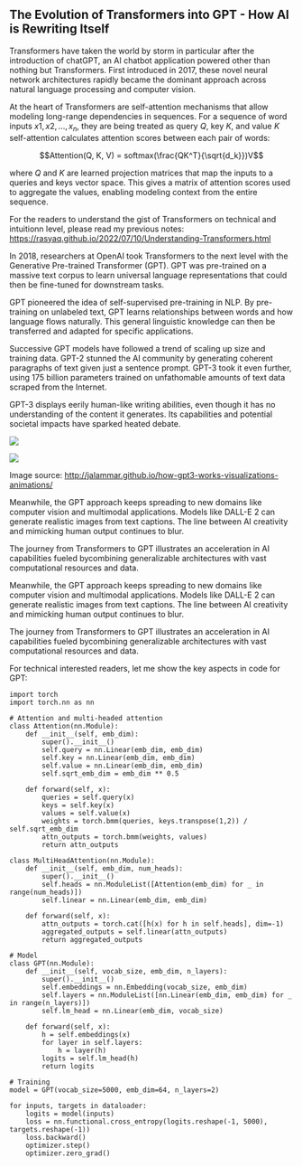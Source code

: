 
## The Evolution of Transformers into GPT - How AI is Rewriting Itself


Transformers have taken the world by storm in particular after the introduction of chatGPT, an AI chatbot application powered other than nothing but Transformers. First introduced in 2017, these novel neural network architectures rapidly became the dominant approach across natural language processing and computer vision. 

At the heart of Transformers are self-attention mechanisms that allow modeling long-range dependencies in sequences. For a sequence of word inputs $x1, x2, ..., x_n$, they are being treated as query $Q$, key $K$, and value $K$ self-attention calculates attention scores between each pair of words:

$$Attention(Q, K, V) = softmax(\frac{QK^T}{\sqrt{d_k}})V$$

where $Q$ and $K$ are learned projection matrices that map the inputs to a queries and keys vector space. This gives a matrix of attention scores used to aggregate the values, enabling modeling context from the entire sequence.

For the readers to understand the gist of Transformers on technical and intuitionn level, please read my previous notes: https://rasyaq.github.io/2022/07/10/Understanding-Transformers.html

In 2018, researchers at OpenAI took Transformers to the next level with the Generative Pre-trained Transformer (GPT). GPT was pre-trained on a massive text corpus to learn universal language representations that could then be fine-tuned for downstream tasks.

GPT pioneered the idea of self-supervised pre-training in NLP. By pre-training on unlabeled text, GPT learns relationships between words and how language flows naturally. This general linguistic knowledge can then be transferred and adapted for specific applications.

Successive GPT models have followed a trend of scaling up size and training data. GPT-2 stunned the AI community by generating coherent paragraphs of text given just a sentence prompt. GPT-3 took it even further, using 175 billion parameters trained on unfathomable amounts of text data scraped from the Internet.

GPT-3 displays eerily human-like writing abilities, even though it has no understanding of the content it generates. Its capabilities and potential societal impacts have sparked heated debate.

![](/images/06-gpt3-embedding.gif)

![](/images/05-gpt3-generate-output-context-window.gif)

Image source: http://jalammar.github.io/how-gpt3-works-visualizations-animations/

Meanwhile, the GPT approach keeps spreading to new domains like computer vision and multimodal applications. Models like DALL-E 2 can generate realistic images from text captions. The line between AI creativity and mimicking human output continues to blur.

The journey from Transformers to GPT illustrates an acceleration in AI capabilities fueled bycombining generalizable architectures with vast computational resources and data.

Meanwhile, the GPT approach keeps spreading to new domains like computer vision and multimodal applications. Models like DALL-E 2 can generate realistic images from text captions. The line between AI creativity and mimicking human output continues to blur.

The journey from Transformers to GPT illustrates an acceleration in AI capabilities fueled bycombining generalizable architectures with vast computational resources and data. 

For technical interested readers, let me show the key aspects in code for GPT:

    import torch
    import torch.nn as nn

    # Attention and multi-headed attention
    class Attention(nn.Module):
        def __init__(self, emb_dim):
            super().__init__() 
            self.query = nn.Linear(emb_dim, emb_dim)
            self.key = nn.Linear(emb_dim, emb_dim)
            self.value = nn.Linear(emb_dim, emb_dim)
            self.sqrt_emb_dim = emb_dim ** 0.5
        
        def forward(self, x):
            queries = self.query(x)
            keys = self.key(x)
            values = self.value(x)
            weights = torch.bmm(queries, keys.transpose(1,2)) / self.sqrt_emb_dim 
            attn_outputs = torch.bmm(weights, values)
            return attn_outputs
        
    class MultiHeadAttention(nn.Module):
        def __init__(self, emb_dim, num_heads):
            super().__init__()
            self.heads = nn.ModuleList([Attention(emb_dim) for _ in range(num_heads)])
            self.linear = nn.Linear(emb_dim, emb_dim)
        
        def forward(self, x):
            attn_outputs = torch.cat([h(x) for h in self.heads], dim=-1)
            aggregated_outputs = self.linear(attn_outputs)
            return aggregated_outputs
    
    # Model
    class GPT(nn.Module):
        def __init__(self, vocab_size, emb_dim, n_layers):
            super().__init__()
            self.embeddings = nn.Embedding(vocab_size, emb_dim)
            self.layers = nn.ModuleList([nn.Linear(emb_dim, emb_dim) for _ in range(n_layers)]) 
            self.lm_head = nn.Linear(emb_dim, vocab_size)
        
        def forward(self, x):
            h = self.embeddings(x)
            for layer in self.layers:
                h = layer(h)
            logits = self.lm_head(h)
            return logits

    # Training
    model = GPT(vocab_size=5000, emb_dim=64, n_layers=2) 

    for inputs, targets in dataloader:
        logits = model(inputs)
        loss = nn.functional.cross_entropy(logits.reshape(-1, 5000), targets.reshape(-1))
        loss.backward()
        optimizer.step()
        optimizer.zero_grad()

